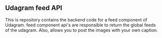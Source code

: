 ## Udagram feed API

This is repository contains the backend code for a feed component of Udagram. feed component api's are responsible to return the global feeds of the udagram. Also, allows you to post the images with your own caption.
